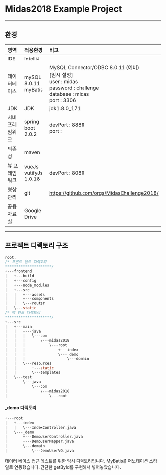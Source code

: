 # Midas2018 Example Project
---
<!--
  최근 수정일 : 2018.05.20
  작성자 : 김승신
  버전 : 0.0
-->
## 환경
| 영역 | 적용환경 | 비고 |
| :------------- | :------------- | :------------- |
| IDE   | IntelliJ |   |
| 데이터베이스 | mySQL 8.0.11 <br> myBatis <br>  | MySQL Connector/ODBC 8.0.11 (예비) <br> [임시 설정] <br> user : midas <br> password : challenge <br> database : midas <br> port : 3306 |
| JDK   | JDK  | jdk1.8.0_171  |
| 서버 프레임워크   | spring boot 2.0.2  <br> | devPort : 8888 <br> port : |
| 의존성   | maven  |    |
| 뷰 프레임워크   | vueJs <br> vutifyJs 1.0.18 | devPort : 8080 |
| 형상관리   | git  |  https://github.com/orgs/MidasChallenge2018/ |
| 공용 자료실   | Google Drive  |   |

---

## 프로젝트 디렉토리 구조

```c
root.
/* 프론트 엔드 디렉토리
*********************/
+---frontend            
|   +---build
|   +---config
|   +---node_modules
|   +---src
|   |   +---assets
|   |   +---components
|   |   \---router
|   \---static
/* 백 엔드 디렉토리
*********************/
+---src
|   +---main
|   |   +---java
|   |   |   \---com
|   |   |       \---midas2018
|   |   |           \---root
|   |   |               +---index
|   |   |               \---_demo
|   |   |                   \---domain
|   |   \---resources
|   |       +---static
|   |       \---templates
|   \---test
|       \---java
|           \---com
|               \---midas2018
|                   \---root
```

#### _demo 디렉토리
```cpp
+---root
|   +---index
|   |   \---IndexController.java   
|   \---_demo
|       +---DemoUserController.java
|       +---DemoUserMapper.java
|       \---domain
|           \---DemoUserVO.java
```

데이터 베이스 접근 테스트를 위한 임시 디렉토리입니다. MyBatis를 어노테이션 스타일로 연동했습니다. 간단한 getById를 구현해서 넣어놓았습니다.
